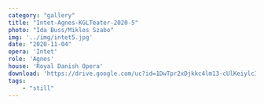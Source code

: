 ```yaml
---
category: "gallery"
title: "Intet-Agnes-KGLTeater-2020-5"
photo: "Ida Buss/Miklos Szabo"
img: '../img/intet5.jpg'
date: "2020-11-04"
opera: 'Intet'
role: 'Agnes'
house: 'Royal Danish Opera'
download: 'https://drive.google.com/uc?id=1DwTpr2xDjkkc4lm13-cUlKeiylcIb1SP&export=download'
tags:
    - "still"
---
```

